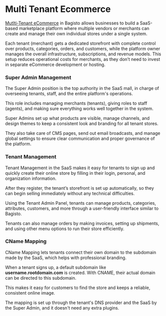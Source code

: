 # Multi Tenant Ecommerce 

[Mutlti-Tenant eCommerce](https://bagisto.com/en/laravel-multi-tenant-saas/) in Bagisto allows businesses to build a SaaS-based marketplace platform where multiple vendors or merchants can create and manage their own individual stores under a single system.

Each tenant (merchant) gets a dedicated storefront with complete control over products, categories, orders, and customers, while the platform owner manages the overall infrastructure, subscriptions, and revenue models. This setup reduces operational costs for merchants, as they don’t need to invest in separate eCommerce development or hosting.

### Super Admin Management 

The Super Admin position is the top authority in the SaaS mall, in charge of overseeing tenants, staff, and the entire platform's operations.

This role includes managing merchants (tenants), giving roles to staff (agents), and making sure everything works well together in the system.

Super Admins set up what products are visible, manage channels, and design themes to keep a consistent look and branding for all tenant stores.

They also take care of CMS pages, send out email broadcasts, and manage global settings to ensure clear communication and proper governance of the platform.

### Tenant Management

Tenant Management in the SaaS makes it easy for tenants to sign up and quickly create their online store by filling in their login, personal, and organization information.

After they register, the tenant’s storefront is set up automatically, so they can begin selling immediately without any technical difficulties.

Using the Tenant Admin Panel, tenants can manage products, categories, attributes, customers, and more through a user-friendly interface similar to Bagisto.

Tenants can also manage orders by making invoices, setting up shipments, and using other menu options to run their store efficiently.

### CName Mapping

CName Mapping lets tenants connect their own domain to the subdomain made by the SaaS, which helps with professional branding.

When a tenant signs up, a default subdomain like **username.rootdomain.com** is created. With CNAME, their actual domain can be directed to this subdomain.

This makes it easy for customers to find the store and keeps a reliable, consistent online image.

The mapping is set up through the tenant's DNS provider and the SaaS by the Super Admin, and it doesn't need any extra plugins.